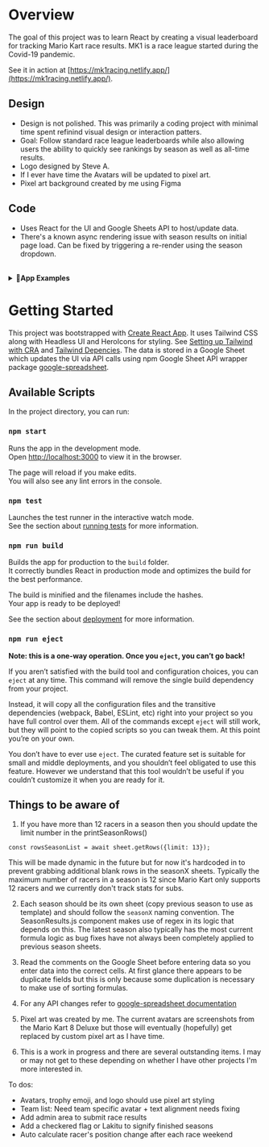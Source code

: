 # Overview
The goal of this project was to learn React by creating a visual leaderboard for tracking Mario Kart race results. MK1 is a race league started during the Covid-19 pandemic.

See it in action at [https://mk1racing.netlify.app/](https://mk1racing.netlify.app/).

## Design

- Design is not polished. This was primarily a coding project with minimal time spent refinind visual design or interaction patters.
- Goal: Follow standard race league leaderboards while also allowing users the ability to quickly see rankings by season as well as all-time results.
- Logo designed by Steve A.
- If I ever have time the Avatars will be updated to pixel art.
- Pixel art background created by me using Figma

## Code

- Uses React for the UI and Google Sheets API to host/update data. 
- There's a known async rendering issue with season results on initial page load. Can be fixed by triggering a re-render using the season dropdown. 

<br>
<details>
  <summary>📸<strong>App Examples</strong></summary>
  <br>  

https://user-images.githubusercontent.com/48400779/174938723-ad73c9c8-f893-4e85-81ac-c16b88e2bc91.mov
  
### Desktop
  
<img width="400" alt="Desktop - MK1 Final Season Standings" src="https://user-images.githubusercontent.com/48400779/174938863-5b683f06-7dcd-484b-8c20-eed5b8720fe0.png">

<img width="400" alt="Desktop - MK1 All-Time Championship Rank" src="https://user-images.githubusercontent.com/48400779/174938869-84048e83-7582-4cb2-bfa1-c59e094d3497.png">

### Mobile

<img width="250" alt="MK1 Mobile View" src="https://user-images.githubusercontent.com/48400779/174939203-4db54aaa-62e0-4d3b-acf6-d2991edf1d74.jpeg">

</details>

# Getting Started 

This project was bootstrapped with [Create React App](https://github.com/facebook/create-react-app). It uses Tailwind CSS along with Headless UI and HeroIcons for styling. See [Setting up Tailwind with CRA](https://tailwindcss.com/docs/guides/create-react-app) and [Tailwind Depencies](https://tailwindui.com/documentation#using-react). The data is stored in a Google Sheet which updates the UI via API calls using npm Google Sheet API wrapper package [google-spreadsheet](https://theoephraim.github.io/node-google-spreadsheet/#/).

## Available Scripts

In the project directory, you can run:

### `npm start`

Runs the app in the development mode.\
Open [http://localhost:3000](http://localhost:3000) to view it in the browser.

The page will reload if you make edits.\
You will also see any lint errors in the console.

### `npm test`

Launches the test runner in the interactive watch mode.\
See the section about [running tests](https://facebook.github.io/create-react-app/docs/running-tests) for more information.

### `npm run build`

Builds the app for production to the `build` folder.\
It correctly bundles React in production mode and optimizes the build for the best performance.

The build is minified and the filenames include the hashes.\
Your app is ready to be deployed!

See the section about [deployment](https://facebook.github.io/create-react-app/docs/deployment) for more information.

### `npm run eject`

**Note: this is a one-way operation. Once you `eject`, you can’t go back!**

If you aren’t satisfied with the build tool and configuration choices, you can `eject` at any time. This command will remove the single build dependency from your project.

Instead, it will copy all the configuration files and the transitive dependencies (webpack, Babel, ESLint, etc) right into your project so you have full control over them. All of the commands except `eject` will still work, but they will point to the copied scripts so you can tweak them. At this point you’re on your own.

You don’t have to ever use `eject`. The curated feature set is suitable for small and middle deployments, and you shouldn’t feel obligated to use this feature. However we understand that this tool wouldn’t be useful if you couldn’t customize it when you are ready for it.

## Things to be aware of

1. If you have more than 12 racers in a season then you should update the limit number in the printSeasonRows()   

```
const rowsSeasonList = await sheet.getRows({limit: 13});
```

This will be made dynamic in the future but for now it's hardcoded in to prevent grabbing additional blank rows in the seasonX sheets. Typically the maximum number of racers in a season is 12 since Mario Kart only supports 12 racers and we currently don't track stats for subs.


2. Each season should be its own sheet (copy previous season to use as template) and should follow the `seasonX` naming convention. The SeasonResults.js component makes use of regex in its logic that depends on this. The latest season also typically has the most current formula logic as bug fixes have not always been completely applied to previous season sheets.

3. Read the comments on the Google Sheet before entering data so you enter data into the correct cells. At first glance there appears to be duplicate fields but this is only because some duplication is necessary to make use of sorting formulas.

4. For any API changes refer to [google-spreadsheet documentation](https://theoephraim.github.io/node-google-spreadsheet/#/)

5. Pixel art was created by me. The current avatars are screenshots from the Mario Kart 8 Deluxe but those will eventually (hopefully) get replaced by custom pixel art as I have time.

6. This is a work in progress and there are several outstanding items. I may or may not get to these depending on whether I have other projects I'm more interested in.

To dos:

- Avatars, trophy emoji, and logo should use pixel art styling
- Team list: Need team specific avatar + text alignment needs fixing
- Add admin area to submit race results 
- Add a checkered flag or Lakitu to signify finished seasons
- Auto calculate racer's position change after each race weekend 


